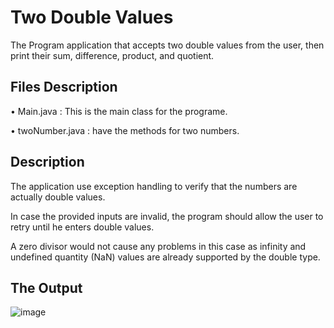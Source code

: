 # Two Double Values

The Program application that accepts two double values from the user, then print their sum, difference, product, and quotient.

## Files Description

• Main.java : This is the main class for the programe.

• twoNumber.java : have the methods for two numbers.

## Description

The application use exception handling to verify that the numbers are actually double values. 

In case the provided inputs are invalid, the program should allow the user to retry until he enters double values. 

A zero divisor would not cause any problems in this case as infinity and undefined quantity (NaN) values are already supported by the double type.

## The Output

![image](https://user-images.githubusercontent.com/105172397/235832915-bb5bb3d7-f5b8-4bab-bfa9-654ccc04977b.png)



